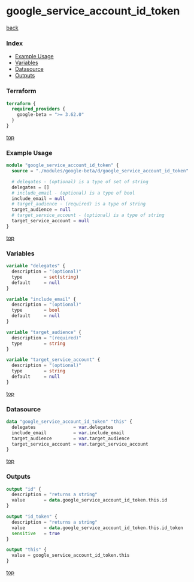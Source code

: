 # google_service_account_id_token

[back](../google-beta.md)

### Index

- [Example Usage](#example-usage)
- [Variables](#variables)
- [Datasource](#datasource)
- [Outputs](#outputs)

### Terraform

```terraform
terraform {
  required_providers {
    google-beta = ">= 3.62.0"
  }
}
```

[top](#index)

### Example Usage

```terraform
module "google_service_account_id_token" {
  source = "./modules/google-beta/d/google_service_account_id_token"

  # delegates - (optional) is a type of set of string
  delegates = []
  # include_email - (optional) is a type of bool
  include_email = null
  # target_audience - (required) is a type of string
  target_audience = null
  # target_service_account - (optional) is a type of string
  target_service_account = null
}
```

[top](#index)

### Variables

```terraform
variable "delegates" {
  description = "(optional)"
  type        = set(string)
  default     = null
}

variable "include_email" {
  description = "(optional)"
  type        = bool
  default     = null
}

variable "target_audience" {
  description = "(required)"
  type        = string
}

variable "target_service_account" {
  description = "(optional)"
  type        = string
  default     = null
}
```

[top](#index)

### Datasource

```terraform
data "google_service_account_id_token" "this" {
  delegates              = var.delegates
  include_email          = var.include_email
  target_audience        = var.target_audience
  target_service_account = var.target_service_account
}
```

[top](#index)

### Outputs

```terraform
output "id" {
  description = "returns a string"
  value       = data.google_service_account_id_token.this.id
}

output "id_token" {
  description = "returns a string"
  value       = data.google_service_account_id_token.this.id_token
  sensitive   = true
}

output "this" {
  value = google_service_account_id_token.this
}
```

[top](#index)